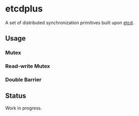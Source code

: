 # etcdplus

A set of distributed synchronization primitives built upon [etcd](https://github.com/coreos/etcd).

## Usage

### Mutex

### Read-write Mutex

### Double Barrier

## Status

Work in progress.
